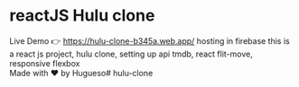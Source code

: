 # reactJS Hulu clone
Live Demo 👉 https://hulu-clone-b345a.web.app/
hosting in firebase this is a react js project, hulu clone, setting up api tmdb, react flit-move, responsive flexbox </br>
Made with ❤️ by  Hugueso# hulu-clone

